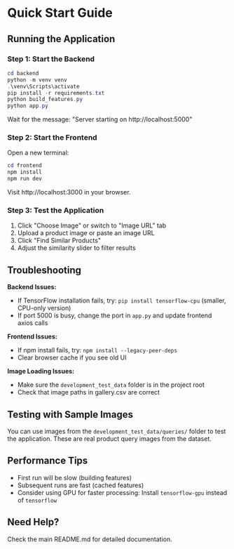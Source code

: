 # Quick Start Guide

## Running the Application

### Step 1: Start the Backend

```powershell
cd backend
python -m venv venv
.\venv\Scripts\activate
pip install -r requirements.txt
python build_features.py
python app.py
```

Wait for the message: "Server starting on http://localhost:5000"

### Step 2: Start the Frontend

Open a new terminal:

```powershell
cd frontend
npm install
npm run dev
```

Visit http://localhost:3000 in your browser.

### Step 3: Test the Application

1. Click "Choose Image" or switch to "Image URL" tab
2. Upload a product image or paste an image URL
3. Click "Find Similar Products"
4. Adjust the similarity slider to filter results

## Troubleshooting

**Backend Issues:**
- If TensorFlow installation fails, try: `pip install tensorflow-cpu` (smaller, CPU-only version)
- If port 5000 is busy, change the port in `app.py` and update frontend axios calls

**Frontend Issues:**
- If npm install fails, try: `npm install --legacy-peer-deps`
- Clear browser cache if you see old UI

**Image Loading Issues:**
- Make sure the `development_test_data` folder is in the project root
- Check that image paths in gallery.csv are correct

## Testing with Sample Images

You can use images from the `development_test_data/queries/` folder to test the application. These are real product query images from the dataset.

## Performance Tips

- First run will be slow (building features)
- Subsequent runs are fast (cached features)
- Consider using GPU for faster processing: Install `tensorflow-gpu` instead of `tensorflow`

## Need Help?

Check the main README.md for detailed documentation.
